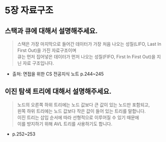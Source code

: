 # 5장 자료구조

## 스택과 큐에 대해서 설명해주세요.

> 스택은 가장 마지막으로 들어간 데이터가 가장 처음 나오는 성질(LIFO, Last In First Out)을 가진 자료구조이며  
> 큐는 먼저 집어넣은 데이터가 먼저 나오는 성질(FIFO, First In First Out)을 지닌 자료 구조입니다.

- 출처: 면접을 위한 CS 전공지식 노트 p.244~245

## 이진 탐색 트리에 대해서 설명해주세요.

> 노드의 오른쪽 하위 트리에는 노드 값보다 큰 값이 있는 노드만 포함되고,<br>
> 왼쪽 하위 트리에는 노드 값보다 작은 값이 들어 있는 트리를 말합니다.<br>
> 이진 트리는 삽입 순서에 따라 선형적으로 이루어질 수 있기 때문에 <br>
> 이를 방지하기 위해 AVL 트리를 사용하기도 합니다.

- p.252~253
